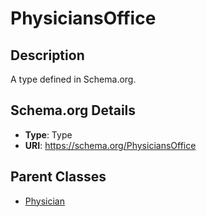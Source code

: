 # PhysiciansOffice

## Description
A type defined in Schema.org.

## Schema.org Details
- **Type**: Type
- **URI**: https://schema.org/PhysiciansOffice

## Parent Classes
- [Physician](../Physician.md)

